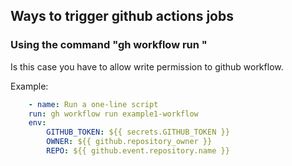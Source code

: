 ## Ways to trigger github actions jobs

### Using the command "gh workflow run <jobname>"

Is this case you have to allow write permission to github workflow.

Example:

```yaml
    - name: Run a one-line script
    run: gh workflow run example1-workflow
    env:
        GITHUB_TOKEN: ${{ secrets.GITHUB_TOKEN }}
        OWNER: ${{ github.repository_owner }}
        REPO: ${{ github.event.repository.name }}

```
